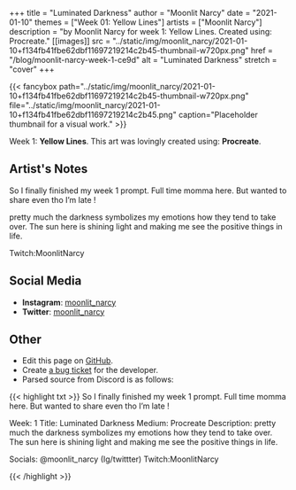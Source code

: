 +++
title =       "Luminated Darkness"
author =      "Moonlit Narcy"
date =        "2021-01-10"
themes =      ["Week 01: Yellow Lines"]
artists =     ["Moonlit Narcy"]
description = "by Moonlit Narcy for week 1: Yellow Lines. Created using: Procreate."
[[images]]
              src = "../static/img/moonlit_narcy/2021-01-10+f134fb41fbe62dbf11697219214c2b45-thumbnail-w720px.png"
              href = "/blog/moonlit-narcy-week-1-ce9d"
              alt = "Luminated Darkness"
              stretch = "cover"
+++


{{< fancybox path="../static/img/moonlit_narcy/2021-01-10+f134fb41fbe62dbf11697219214c2b45-thumbnail-w720px.png" file="../static/img/moonlit_narcy/2021-01-10+f134fb41fbe62dbf11697219214c2b45.png" caption="Placeholder thumbnail for a visual work." >}}


Week 1: **Yellow Lines**. This art was lovingly created using: **Procreate**.

## Artist's Notes

So I finally finished my week 1 prompt. Full time momma here.  But wanted to share even tho I’m late !

pretty much the darkness symbolizes my emotions how they tend to take over. The sun here is shining light and making me see the positive things in life. 

Twitch:MoonlitNarcy

## Social Media

- **Instagram**: <a href='https://instagram.com/moonlit_narcy' target='_blank'>moonlit_narcy</a>
- **Twitter**: <a href='https://twitter.com/moonlit_narcy' target='_blank'>moonlit_narcy</a>

## Other

- Edit this page on [GitHub](https://github.com/teaminkling/web-refresh/edit/main/content/blog/moonlit-narcy-week-1-ce9d.md).
- Create [a bug ticket](https://github.com/teaminkling/web-refresh/issues/new?assignees=&labels=bug&template=problem-report.md&title=) for the developer.
- Parsed source from Discord is as follows:

{{< highlight txt >}}
So I finally finished my week 1 prompt. Full time momma here.  But wanted to share even tho I’m late !

Week: 1
Title: Luminated Darkness 
Medium: Procreate
Description: pretty much the darkness symbolizes my emotions how they tend to take over. The sun here is shining light and making me see the positive things in life. 

Socials: @moonlit_narcy (Ig/twittter) Twitch:MoonlitNarcy


{{< /highlight >}}